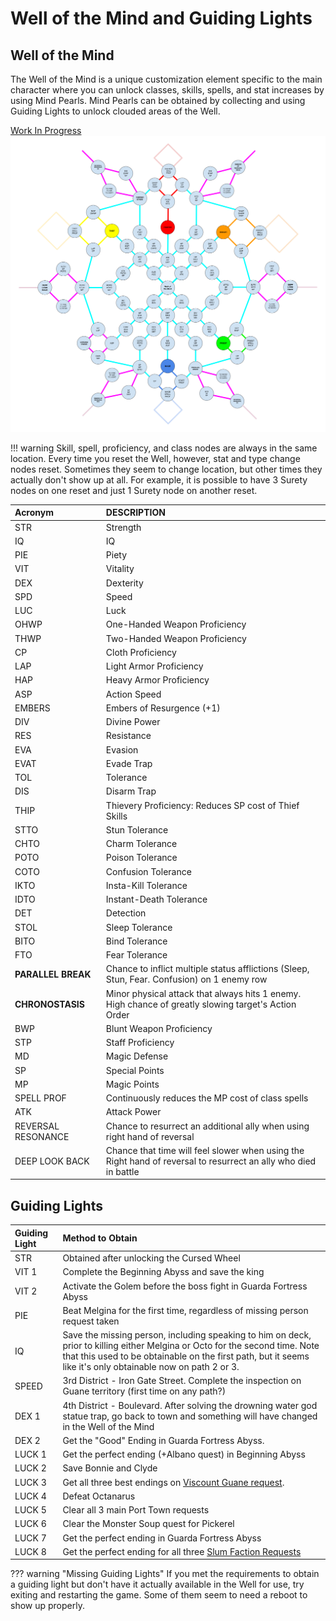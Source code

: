 # Well of the Mind and Guiding Lights

## Well of the Mind

The Well of the Mind is a unique customization element specific to the main character where you can unlock classes, skills, spells, and stat increases by using Mind Pearls.
Mind Pearls can be obtained by collecting and using Guiding Lights to unlock clouded areas of the Well.

[Work In Progress](https://docs.google.com/drawings/d/1UHwGEu8l-zUiRK5n927STzAbRQGQOG6ZA4tIo7SCPKo/edit)  
![Well of the Mind](./img/well-of-the-mind.png)

!!! warning
    Skill, spell, proficiency, and class nodes are always in the same location. Every time you reset the Well, however, stat and type change nodes reset.
    Sometimes they seem to change location, but other times they actually don't show up at all.
    For example, it is possible to have 3 Surety nodes on one reset and just 1 Surety node on another reset.

| Acronym            | DESCRIPTION                                                                                                     |
|:------------------ |:--------------------------------------------------------------------------------------------------------------- |
| STR                | Strength                                                                                                        |
| IQ                 | IQ                                                                                                              |
| PIE                | Piety                                                                                                           |
| VIT                | Vitality                                                                                                        |
| DEX                | Dexterity                                                                                                       |
| SPD                | Speed                                                                                                           |
| LUC                | Luck                                                                                                            |
| OHWP               | One-Handed Weapon Proficiency                                                                                   |
| THWP               | Two-Handed Weapon Proficiency                                                                                   |
| CP                 | Cloth Proficiency                                                                                               |
| LAP                | Light Armor Proficiency                                                                                         |
| HAP                | Heavy Armor Proficiency                                                                                         |
| ASP                | Action Speed                                                                                                    |
| EMBERS             | Embers of Resurgence (+1)                                                                                       |
| DIV                | Divine Power                                                                                                    |
| RES                | Resistance                                                                                                      |
| EVA                | Evasion                                                                                                         |
| EVAT               | Evade Trap                                                                                                      |
| TOL                | Tolerance                                                                                                       |
| DIS                | Disarm Trap                                                                                                     |
| THIP               | Thievery Proficiency: Reduces SP cost of Thief Skills                                                           |
| STTO               | Stun Tolerance                                                                                                  |
| CHTO               | Charm Tolerance                                                                                                 |
| POTO               | Poison Tolerance                                                                                                |
| COTO               | Confusion Tolerance                                                                                             |
| IKTO               | Insta-Kill Tolerance                                                                                            |
| IDTO               | Instant-Death Tolerance                                                                                         |
| DET                | Detection                                                                                                       |
| STOL               | Sleep Tolerance                                                                                                 |
| BITO               | Bind Tolerance                                                                                                  |
| FTO                | Fear Tolerance                                                                                                  |
| **PARALLEL BREAK** | Chance to inflict multiple status afflictions (Sleep, Stun, Fear. Confusion) on 1 enemy row                     |
| **CHRONOSTASIS**   | Minor physical attack that always hits 1 enemy. High chance of greatly slowing target's Action Order            |
| BWP                | Blunt Weapon Proficiency                                                                                        |
| STP                | Staff Proficiency                                                                                               |
| MD                 | Magic Defense                                                                                                   |
| SP                 | Special Points                                                                                                  |
| MP                 | Magic Points                                                                                                    |
| SPELL PROF         | Continuously reduces the MP cost of class spells                                                                |
| ATK                | Attack Power                                                                                                    |
| REVERSAL RESONANCE | Chance to resurrect an additional ally when using right hand of reversal                                        |
| DEEP LOOK BACK     | Chance that time will feel slower when using the Right hand of reversal to resurrect an ally who died in battle |

## Guiding Lights

| Guiding Light | Method to Obtain                                                                                                                                                                                                                            |
|:------------- |:------------------------------------------------------------------------------------------------------------------------------------------------------------------------------------------------------------------------------------------- |
| STR           | Obtained after unlocking the Cursed Wheel                                                                                                                                                                                                   |
| VIT 1         | Complete the Beginning Abyss and save the king                                                                                                                                                                                              |
| VIT 2         | Activate the Golem before the boss fight in Guarda Fortress Abyss                                                                                                                                                                           |
| PIE           | Beat Melgina for the first time, regardless of missing person request taken                                                                                                                                                                 |
| IQ            | Save the missing person, including speaking to him on deck, prior to killing either Melgina or Octo for the second time. Note that this used to be obtainable on the first path, but it seems like it's only obtainable now on path 2 or 3. |
| SPEED         | 3rd District - Iron Gate Street. Complete the inspection on Guane territory (first time on any path?)                                                                                                                                       |
| DEX 1         | 4th District - Boulevard. After solving the drowning water god statue trap, go back to town and something will have changed in the Well of the Mind                                                                                         |
| DEX 2         | Get the "Good" Ending in Guarda Fortress Abyss.                                                                                                                                                                                             |
| LUCK 1        | Get the perfect ending (+Albano quest) in Beginning Abyss                                                                                                                                                                                   |
| LUCK 2        | Save Bonnie and Clyde                                                                                                                                                                                                                       |
| LUCK 3        | Get all three best endings on [Viscount Guane request](../abyss-guides/2-port-town-grand-legion/requests.md#viscount-guane).                                                                                                                |
| LUCK 4        | Defeat Octanarus                                                                                                                                                                                                                            |
| LUCK 5        | Clear all 3 main Port Town requests                                                                                                                                                                                                         |
| LUCK 6        | Clear the Monster Soup quest for Pickerel                                                                                                                                                                                                   |
| LUCK 7        | Get the perfect ending in Guarda Fortress Abyss                                                                                                                                                                                             |
| LUCK 8        | Get the perfect ending for all three [Slum Faction Requests](../abyss-guides/3-guarda-fortress/requests.md#old-district-slum-faction-quests)        |

??? warning "Missing Guiding Lights"
    If you met the requirements to obtain a guiding light but don't have it actually available in the Well for use, try exiting and restarting the game. Some of them seem to need a reboot to show up properly.

